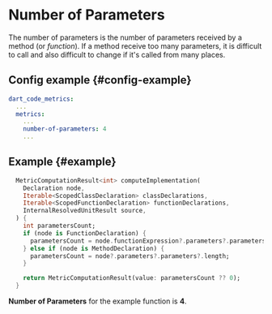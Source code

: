 # Number of Parameters

The number of parameters is the number of parameters received by a method (or _function_). If a method receive too many parameters, it is difficult to call and also difficult to change if it's called from many places.

## Config example {#config-example}

```yaml
dart_code_metrics:
  ...
  metrics:
    ...
    number-of-parameters: 4
    ...
```

## Example {#example}

```dart
  MetricComputationResult<int> computeImplementation(
    Declaration node,
    Iterable<ScopedClassDeclaration> classDeclarations,
    Iterable<ScopedFunctionDeclaration> functionDeclarations,
    InternalResolvedUnitResult source,
  ) {
    int parametersCount;
    if (node is FunctionDeclaration) {
      parametersCount = node.functionExpression?.parameters?.parameters?.length;
    } else if (node is MethodDeclaration) {
      parametersCount = node?.parameters?.parameters?.length;
    }

    return MetricComputationResult(value: parametersCount ?? 0);
  }
```

**Number of Parameters** for the example function is **4**.
